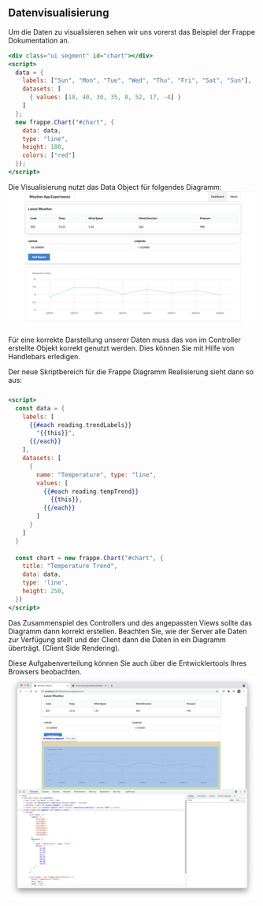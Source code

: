## Datenvisualisierung

Um die Daten zu visualisieren sehen wir uns vorerst das Beispiel der Frappe Dokumentation an.
```handlebars
<div class="ui segment" id="chart"></div>
<script>
  data = {
    labels: ["Sun", "Mon", "Tue", "Wed", "Thu", "Fri", "Sat", "Sun"],
    datasets: [
      { values: [18, 40, 30, 35, 8, 52, 17, -4] }
    ]
  };
  new frappe.Chart("#chart", {
    data: data,
    type: "line",
    height: 180,
    colors: ["red"]
  });
</script>
```

Die Visualisierung nutzt das Data Object für folgendes Diagramm:
![img.png](img/solutiooon.png)

Für eine korrekte Darstellung unserer Daten muss das von im Controller erstellte Objekt korrekt genutzt werden.
Dies können Sie mit Hilfe von Handlebars erledigen.

Der neue Skriptbereich für die Frappe Diagramm Realisierung sieht dann so aus:
###
```handlebars
<script>
  const data = {
    labels: [
      {{#each reading.trendLabels}}
        "{{this}}",
      {{/each}}
    ],
    datasets: [
      {
        name: "Temperature", type: "line",
        values: [
          {{#each reading.tempTrend}}
            {{this}},
          {{/each}}
        ]
      }
    ]
  }

  const chart = new frappe.Chart("#chart", {
    title: "Temperature Trend",
    data: data,
    type: 'line',
    height: 250,
  })
</script>
```

Das Zusammenspiel des Controllers und des angepassten Views sollte das Diagramm dann korrekt erstellen. 
Beachten Sie, wie der Server alle Daten zur Verfügung stellt und der Client dann die Daten in ein Diagramm überträgt. (Client Side Rendering).

Diese Aufgabenverteilung können Sie auch über die Entwicklertools Ihres Browsers beobachten.
![img.png](img/dev.png)

